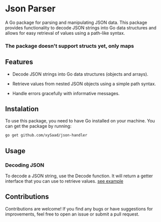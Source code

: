# Json Parser

A Go package for parsing and manipulating JSON data. This package provides functionality to decode JSON strings into Go data structures and allows for easy retrieval of values using a path-like syntax.

### The package doesn't support structs yet, only maps

## Features

- Decode JSON strings into Go data structures (objects and arrays).

- Retrieve values from nested JSON objects using a simple path syntax.

- Handle errors gracefully with informative messages.

## Instalation

To use this package, you need to have Go installed on your machine. You can get the package by running:

```bash
go get github.com/xySaad/json-handler
```

## Usage

### Decoding JSON

To decode a JSON string, use the Decode function. It will return a getter interface that you can use to retrieve values. [see example](/json_test.go)

## Contributions

Contributions are welcome! If you find any bugs or have suggestions for improvements, feel free to open an issue or submit a pull request.

